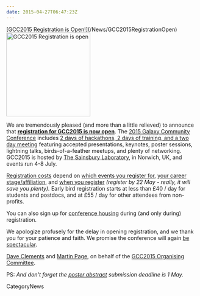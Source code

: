 ```yaml
---
date: 2015-04-27T06:47:23Z
---
```

<div class='newsItemHeader'>[GCC2015 Registration is Open!](/News/GCC2015RegistrationOpen)</div>

<div class='right'><a href='http://gcc2015.tsl.ac.uk/registration/'><img src='/Images/Logos/GCC2015LogoWide600.png' alt='GCC2015 Registration is open' width="220" /></a></div>

We are tremendously pleased (and more than a little relieved) to announce that **[registration for GCC2015 is now open](http://gcc2015.tsl.ac.uk/registration/)**.  The [2015 Galaxy Community Conference](http://gcc2015.tsl.ac.uk/) includes [2 days of hackathons, 2 days of training, and a two day meeting](http://gcc2015.tsl.ac.uk/programme/) featuring accepted presentations, keynotes, poster sessions, lightning talks, birds-of-a-feather meetups, and plenty of networking.  GCC2015 is hosted by [The Sainsbury Laboratory](http://www.tsl.ac.uk/), in Norwich, UK, and events run 4-8 July.

[Registration costs](http://gcc2015.tsl.ac.uk/registration/) depend on [which events you register for](http://gcc2015.tsl.ac.uk/programme/), [your career stage/affiliation](http://gcc2015.tsl.ac.uk/registration/), and [when you register](http://gcc2015.tsl.ac.uk/registration/) *(register by 22 May - really, it will save you plenty).*  Early bird registration starts at less than £40 / day for students and postdocs, and at £55 / day for other attendees from non-profits.

You can also sign up for [conference housing](http://gcc2015.tsl.ac.uk/logistics/#Lodging) during (and only during) registration.

We apologize profusely for the delay in opening registration, and we thank you for your patience and faith.  We promise the conference will again [be spectacular](/GalaxyProject/Statistics#events).

[Dave Clements](/DaveClements) and [Martin Page](http://www.tsl.ac.uk/staff/martin-page/), on behalf of the [GCC2015 Organising Committee](http://gcc2015.tsl.ac.uk/organisers/).

PS: *And don't forget the [poster abstract](http://gcc2015.tsl.ac.uk/Abstracts) submission deadline is 1 May.* 


CategoryNews
